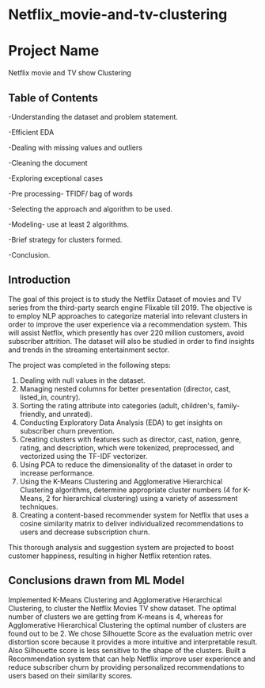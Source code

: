 # Netflix_movie-and-tv-clustering

# Project Name
Netflix movie and TV show Clustering

## Table of Contents
-Understanding the dataset and problem statement.

-Efficient EDA

-Dealing with missing values and outliers

-Cleaning the document

-Exploring exceptional cases

-Pre processing- TFIDF/ bag of words

-Selecting the approach and algorithm to be used.

-Modeling- use at least 2 algorithms.

-Brief strategy for clusters formed.

-Conclusion.


## Introduction
The goal of this project is to study the Netflix Dataset of movies and TV series from the third-party search engine Flixable till 2019. The objective is to employ NLP approaches to categorize material into relevant clusters in order to improve the user experience via a recommendation system. This will assist Netflix, which presently has over 220 million customers, avoid subscriber attrition. The dataset will also be studied in order to find insights and trends in the streaming entertainment sector.

The project was completed in the following steps:

1. Dealing with null values in the dataset.
2. Managing nested columns for better presentation (director, cast, listed_in, country).
3. Sorting the rating attribute into categories (adult, children's, family-friendly, and unrated).
4. Conducting Exploratory Data Analysis (EDA) to get insights on subscriber churn prevention.
5. Creating clusters with features such as director, cast, nation, genre, rating, and description, which were tokenized, preprocessed, and vectorized using the TF-IDF vectorizer.
6. Using PCA to reduce the dimensionality of the dataset in order to increase performance.
7. Using the K-Means Clustering and Agglomerative Hierarchical Clustering algorithms, determine appropriate cluster numbers (4 for K-Means, 2 for hierarchical clustering) using a variety of assessment techniques.
8. Creating a content-based recommender system for Netflix that uses a cosine similarity matrix to deliver individualized recommendations to users and decrease subscription churn.

This thorough analysis and suggestion system are projected to boost customer happiness, resulting in higher Netflix retention rates.

## Conclusions drawn from ML Model

Implemented K-Means Clustering and Agglomerative Hierarchical Clustering, to cluster the Netflix Movies TV show dataset.
The optimal number of clusters we are getting from K-means is 4, whereas for Agglomerative Hierarchical Clustering the optimal number of clusters are found out to be 2.
We chose Silhouette Score as the evaluation metric over distortion score because it provides a more intuitive and interpretable result. Also Silhouette score is less sensitive to the shape of the clusters.
Built a Recommendation system that can help Netflix improve user experience and reduce subscriber churn by providing personalized recommendations to users based on their similarity scores.
